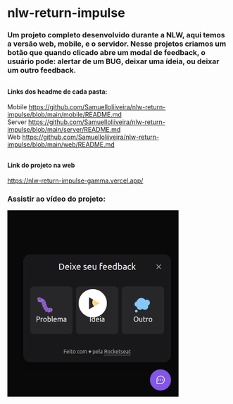# nlw-return-impulse

### Um projeto completo desenvolvido durante a NLW, aqui temos a versão web, mobile, e o servidor. Nesse projetos criamos um botão que quando clicado abre um modal de feedback, o usuário pode: alertar de um BUG, deixar uma ídeia, ou deixar um outro feedback.

##

#### Links dos headme de cada pasta:

Mobile https://github.com/Samuelloliiveira/nlw-return-impulse/blob/main/mobile/README.md <br>
Server https://github.com/Samuelloliiveira/nlw-return-impulse/blob/main/server/README.md <br>
Web https://github.com/Samuelloliiveira/nlw-return-impulse/blob/main/web/README.md

##

#### Link do projeto na web

https://nlw-return-impulse-gamma.vercel.app/ <br>

### Assistir ao vídeo do projeto:

[![vídeo do projeto](https://github.com/Samuelloliiveira/nlw-return-impulse/blob/main/image/imagem_video.jpg?raw=true)](https://youtu.be/4axvPSiuYSc "nlw: return tilha impulse")
